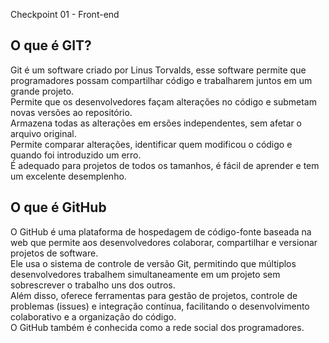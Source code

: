Checkpoint 01 - Front-end
## O que é GIT?

Git é um software criado por Linus Torvalds, esse software permite que programadores possam compartilhar código e trabalharem juntos em um grande projeto. <br>
Permite que os desenvolvedores façam alterações no código e submetam novas versões ao repositório. <br>
Armazena todas as alterações em ersões independentes, sem afetar o arquivo original. <br>
Permite comparar alterações, identificar quem modificou o código e quando foi introduzido um erro. <br>
É adequado para projetos de todos os tamanhos, é fácil de aprender e tem um excelente desemplenho.

## O que é GitHub

O GitHub é uma plataforma de hospedagem de código-fonte baseada na web que permite aos desenvolvedores colaborar, compartilhar e versionar projetos de software. <br>
Ele usa o sistema de controle de versão Git, permitindo que múltiplos desenvolvedores trabalhem simultaneamente em um projeto sem sobrescrever o trabalho uns dos outros. <br>
Além disso, oferece ferramentas para gestão de projetos, controle de problemas (issues) e integração contínua, facilitando o desenvolvimento colaborativo e a organização do código. <br>
O GitHub também é conhecida como a rede social dos programadores.